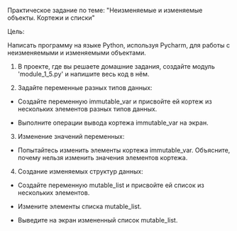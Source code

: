 Практическое задание по теме: "Неизменяемые и изменяемые объекты. Кортежи и списки"



Цель:

Написать программу на языке Python, используя Pycharm, для работы с неизменяемыми и изменяемыми объектами.



1. В проекте, где вы решаете домашние задания, создайте модуль 'module_1_5.py' и напишите весь код в нём.



2. Задайте переменные разных типов данных:

  - Создайте переменную immutable_var и присвойте ей кортеж из нескольких элементов разных типов данных.

  - Выполните операции вывода кортежа immutable_var на экран.



3. Изменение значений переменных:

  - Попытайтесь изменить элементы кортежа immutable_var. Объясните, почему нельзя изменить значения элементов кортежа.



4. Создание изменяемых структур данных:

  - Создайте переменную mutable_list и присвойте ей список из нескольких элементов.

  - Измените элементы списка mutable_list.

  - Выведите на экран измененный список mutable_list.

